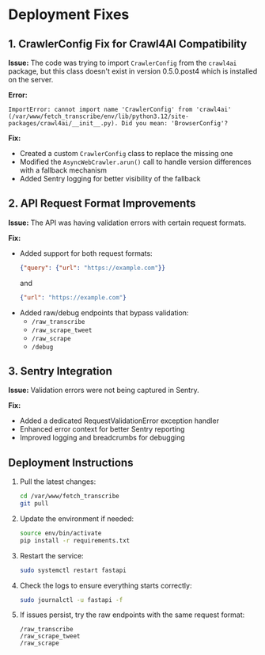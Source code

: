 # Deployment Fixes

## 1. CrawlerConfig Fix for Crawl4AI Compatibility

**Issue:** The code was trying to import `CrawlerConfig` from the `crawl4ai` package, but this class doesn't exist in version 0.5.0.post4 which is installed on the server.

**Error:**
```
ImportError: cannot import name 'CrawlerConfig' from 'crawl4ai' (/var/www/fetch_transcribe/env/lib/python3.12/site-packages/crawl4ai/__init__.py). Did you mean: 'BrowserConfig'?
```

**Fix:**
- Created a custom `CrawlerConfig` class to replace the missing one
- Modified the `AsyncWebCrawler.arun()` call to handle version differences with a fallback mechanism
- Added Sentry logging for better visibility of the fallback

## 2. API Request Format Improvements

**Issue:** The API was having validation errors with certain request formats.

**Fix:**
- Added support for both request formats:
  ```json
  {"query": {"url": "https://example.com"}}
  ```
  and
  ```json
  {"url": "https://example.com"}
  ```
- Added raw/debug endpoints that bypass validation:
  - `/raw_transcribe`
  - `/raw_scrape_tweet`
  - `/raw_scrape`
  - `/debug`

## 3. Sentry Integration

**Issue:** Validation errors were not being captured in Sentry.

**Fix:**
- Added a dedicated RequestValidationError exception handler
- Enhanced error context for better Sentry reporting
- Improved logging and breadcrumbs for debugging

## Deployment Instructions

1. Pull the latest changes:
   ```bash
   cd /var/www/fetch_transcribe
   git pull
   ```

2. Update the environment if needed:
   ```bash
   source env/bin/activate
   pip install -r requirements.txt
   ```

3. Restart the service:
   ```bash
   sudo systemctl restart fastapi
   ```

4. Check the logs to ensure everything starts correctly:
   ```bash
   sudo journalctl -u fastapi -f
   ```

5. If issues persist, try the raw endpoints with the same request format:
   ```
   /raw_transcribe
   /raw_scrape_tweet
   /raw_scrape
   ```
